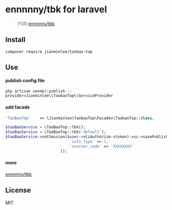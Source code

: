 # ennnnny/tbk for laravel

> FOR [ennnnny/tbk](https://github.com/ennnnny/tbk)

## Install

```shell
composer require jianminlee/taobao-top
```

## Use

#### publish config file
```shell
php artisan vendor:publish --provider=Jianminlee\\TaobaoTop\\ServiceProvider
```

#### add facade
```php
'TaoBaoTop'    => \Jianminlee\TaobaoTop\Facades\TaobaoTop::class,
```

```php
$taoBaoService = \TaoBaoTop::tbk();
$taoBaoService = \TaoBaoTop::tbk('default');
$taoBaoService->setSession($user->aliAuthorize->token)->sc->savePublisherInfo([
                            'info_type' => 1,
                            'inviter_code' => 'XXXXXXXX'
                        ]);
```

#### more
[ennnnny/tbk](https://github.com/ennnnny/tbk)

## License

MIT
